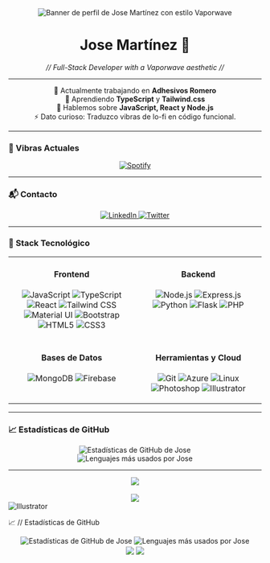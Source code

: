 <div align="center">
  <img src="https://i.ibb.co/dwxHgHgQ/banner-github.jpg" alt="Banner de perfil de Jose Martínez con estilo Vaporwave" />
</div>

<div align="center">
  <h1>Jose Martínez 👋</h1>
  <em>// Full-Stack Developer with a Vaporwave aesthetic //</em>
</div>

---

<p align="center">
  🔭 Actualmente trabajando en <strong>Adhesivos Romero</strong>
  <br>
  🌱 Aprendiendo <strong>TypeScript</strong> y <strong>Tailwind.css</strong>
  <br>
  💬 Hablemos sobre <strong>JavaScript, React y Node.js</strong>
  <br>
  ⚡ Dato curioso: Traduzco vibras de lo-fi en código funcional.
</p>

---

### 🎵 Vibras Actuales

<div align="center">
  <a href="https://open.spotify.com/track/5v6gCeej2n10m2f22h9p6E" target="_blank">
    <img src="https://novatorem-seven.vercel.app/api/spotify?uri=spotify:track:5v6gCeej2n10m2f22h9p6E&theme=vaporwave" alt="Spotify" />
  </a>
</div>

---

### 📬 Contacto

<p align="center">
  <a href="https://www.linkedin.com/in/josemtnezng/" target="_blank">
    <img src="https://img.shields.io/badge/LinkedIn-B967FF?style=for-the-badge&logo=linkedin&logoColor=white" alt="LinkedIn"/>
  </a>
  <a href="https://twitter.com/joseincode" target="_blank">
    <img src="https://img.shields.io/badge/Twitter-FF71CE?style=for-the-badge&logo=twitter&logoColor=white" alt="Twitter"/>
  </a>
</p>

---

### 💾 Stack Tecnológico

<table>
  <tr>
    <td valign="top" width="50%">
      <h4 align="center">Frontend</h4>
      <p align="center">
        <img src="https://img.shields.io/badge/JavaScript-F7DF1E?style=for-the-badge&logo=javascript&logoColor=black" alt="JavaScript"/>
        <img src="https://img.shields.io/badge/TypeScript-01CDFE?style=for-the-badge&logo=typescript&logoColor=white" alt="TypeScript"/>
        <img src="https://img.shields.io/badge/React-61DAFB?style=for-the-badge&logo=react&logoColor=black" alt="React"/>
        <img src="https://img.shields.io/badge/Tailwind_CSS-38B2AC?style=for-the-badge&logo=tailwind-css&logoColor=white" alt="Tailwind CSS"/>
        <img src="https://img.shields.io/badge/Material%20UI-B967FF?style=for-the-badge&logo=mui&logoColor=white" alt="Material UI"/>
        <img src="https://img.shields.io/badge/Bootstrap-FF71CE?style=for-the-badge&logo=bootstrap&logoColor=white" alt="Bootstrap"/>
        <img src="https://img.shields.io/badge/HTML5-E34F26?style=for-the-badge&logo=html5&logoColor=white" alt="HTML5"/>
        <img src="https://img.shields.io/badge/CSS3-1572B6?style=for-the-badge&logo=css3&logoColor=white" alt="CSS3"/>
      </p>
    </td>
    <td valign="top" width="50%">
      <h4 align="center">Backend</h4>
      <p align="center">
        <img src="https://img.shields.io/badge/Node.js-05FFA1?style=for-the-badge&logo=node.js&logoColor=black" alt="Node.js"/>
        <img src="https://img.shields.io/badge/Express.js-B967FF?style=for-the-badge&logo=express&logoColor=white" alt="Express.js"/>
        <img src="https://img.shields.io/badge/Python-FF71CE?style=for-the-badge&logo=python&logoColor=white" alt="Python"/>
        <img src="https://img.shields.io/badge/Flask-01CDFE?style=for-the-badge&logo=flask&logoColor=white" alt="Flask"/>
        <img src="https://img.shields.io/badge/PHP-B967FF?style=for-the-badge&logo=php&logoColor=white" alt="PHP"/>
      </p>
    </td>
  </tr>
  <tr>
    <td valign="top" width="50%">
      <h4 align="center">Bases de Datos</h4>
      <p align="center">
        <img src="https://img.shields.io/badge/MongoDB-05FFA1?style=for-the-badge&logo=mongodb&logoColor=black" alt="MongoDB"/>
        <img src="https://img.shields.io/badge/Firebase-FFCA28?style=for-the-badge&logo=firebase&logoColor=black" alt="Firebase"/>
      </p>
    </td>
    <td valign="top" width="50%">
      <h4 align="center">Herramientas y Cloud</h4>
      <p align="center">
        <img src="https://img.shields.io/badge/Git-F05032?style=for-the-badge&logo=git&logoColor=white" alt="Git"/>
        <img src="https://img.shields.io/badge/Azure-01CDFE?style=for-the-badge&logo=microsoftazure&logoColor=white" alt="Azure"/>
        <img src="https://img.shields.io/badge/Linux-FFCA28?style=for-the-badge&logo=linux&logoColor=black" alt="Linux"/>
        <img src="https://img.shields.io/badge/Photoshop-B967FF?style=for-the-badge&logo=adobephotoshop&logoColor=white" alt="Photoshop"/>
        <img src="https://img.shields.io/badge/Illustrator-FF71CE?style=for-the-badge&logo=adobeillustrator&logoColor=white" alt="Illustrator"/>
      </p>
    </td>
  </tr>
</table>

---

### 📈 Estadísticas de GitHub

<div align="center">
  <img src="https://github-readme-stats.vercel.app/api?username=Josemtnezng&show_icons=true&theme=vaporwave&count_private=true&hide_border=true&include_all_commits=true" alt="Estadísticas de GitHub de Jose" />
  <br/>
  <img src="https://github-readme-stats.vercel.app/api/top-langs/?username=Josemtnezng&layout=compact&theme=vaporwave&hide_border=true" alt="Lenguajes más usados por Jose" />
</div>

---

<div align="center">
  <img src="https://komarev.com/ghpvc/?username=josemtnezng&style=flat-square&color=01CDFE" align="center" />
  <br><br>
  <a href="https://paypal.me/josemtnezng" target="_blank" style="display: inline-block;">
    <img src="https://img.shields.io/badge/Cómprame_un_Fiji_Water-FF71CE.svg?style=for-the-badge&logo=paypal&logoColor=white" align="center" />
  </a>
</div>
<img src="https://www.google.com/search?q=https://img.shields.io/badge/Illustrator-FF71CE%3Fstyle%3Dfor-the-badge%26logo%3Dadobeillustrator%26logoColor%3Dwhite" alt="Illustrator"/>
</p>
</td>
</tr>
</table>

📈 // Estadísticas de GitHub
<div align="center">
<img src="https://www.google.com/search?q=https://github-readme-stats.vercel.app/api%3Fusername%3DJosemtnezng%26show_icons%3Dtrue%26theme%3Dvaporwave%26count_private%3Dtrue%26hide_border%3Dtrue%26include_all_commits%3Dtrue" alt="Estadísticas de GitHub de Jose" />



<img src="https://www.google.com/search?q=https://github-readme-stats.vercel.app/api/top-langs/%3Fusername%3DJosemtnezng%26layout%3Dcompact%26theme%3Dvaporwave%26hide_border%3Dtrue" alt="Lenguajes más usados por Jose" />
</div>

<div align="center">
<img src="https://www.google.com/search?q=https://komarev.com/ghpvc/%3Fusername%3Djosemtnezng%26style%3Dflat-square%26color%3D01CDFE" align="center" />




<a href="https://www.google.com/search?q=https://paypal.me/josemtnezng" target="_blank" style="display: inline-block;">
<img src="https://www.google.com/search?q=https://img.shields.io/badge/C%C3%B3mprame_un_Fiji_Water-FF71CE.svg%3Fstyle%3Dfor-the-badge%26logo%3Dpaypal%26logoColor%3Dwhite" align="center" />
</a>
</div>
